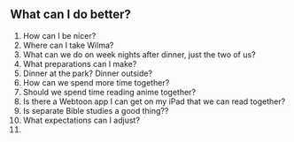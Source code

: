 ## What can I do better?
1. How can I be nicer?
2. Where can I take Wilma?
3. What can we do on week nights after dinner, just the two of us?
4. What preparations can I make? 
5. Dinner at the park? Dinner outside? 
6. How can we spend more time together?
7. Should we spend time reading anime together?
8. Is there a Webtoon app I can get on my iPad that we can read together?
9. Is separate Bible studies a good thing??
10. What expectations can I adjust?
11. 
